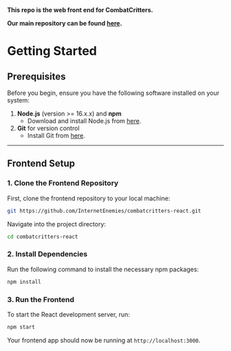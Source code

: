**This repo is the web front end for CombatCritters.**

**Our main repository can be found [here](https://github.com/InternetEnemies/CombatCritters).**

# Getting Started 

## Prerequisites

Before you begin, ensure you have the following software installed on your system:

1. **Node.js** (version >= 16.x.x) and **npm**
   - Download and install Node.js from [here](https://nodejs.org/en/download/).
2. **Git** for version control
   - Install Git from [here](https://git-scm.com/downloads).

---

## Frontend Setup

### 1. Clone the Frontend Repository

First, clone the frontend repository to your local machine:

```bash
git https://github.com/InternetEnemies/combatcritters-react.git
```

Navigate into the project directory:

```bash
cd combatcritters-react
```

### 2. Install Dependencies

Run the following command to install the necessary npm packages:

```bash
npm install
```

### 3. Run the Frontend

To start the React development server, run:

```bash
npm start
```

Your frontend app should now be running at `http://localhost:3000`.
